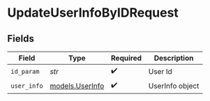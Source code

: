 # UpdateUserInfoByIDRequest


## Fields

| Field                                    | Type                                     | Required                                 | Description                              |
| ---------------------------------------- | ---------------------------------------- | ---------------------------------------- | ---------------------------------------- |
| `id_param`                               | *str*                                    | :heavy_check_mark:                       | User Id                                  |
| `user_info`                              | [models.UserInfo](../models/userinfo.md) | :heavy_check_mark:                       | UserInfo object                          |